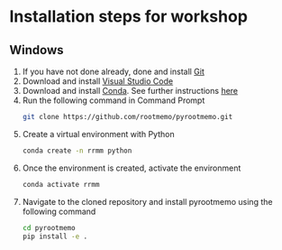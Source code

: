# Installation steps for workshop

## Windows

1. If you have not done already, done and install [Git](https://git-scm.com/downloads/win)
2. Download and install [Visual Studio Code](https://code.visualstudio.com/download)
3. Download and install [Conda](https://conda-forge.org/download/). See further instructions [here](https://github.com/conda-forge/miniforge)
4. Run the following command in Command Prompt
   ```bash
   git clone https://github.com/rootmemo/pyrootmemo.git
   ```
5. Create a virtual environment with Python
   ```bash
   conda create -n rrmm python
   ```
6. Once the environment is created, activate the environment
   ```bash
   conda activate rrmm
   ```
7. Navigate to the cloned repository and install pyrootmemo using the following command
   ```bash
   cd pyrootmemo
   pip install -e .
   ```
